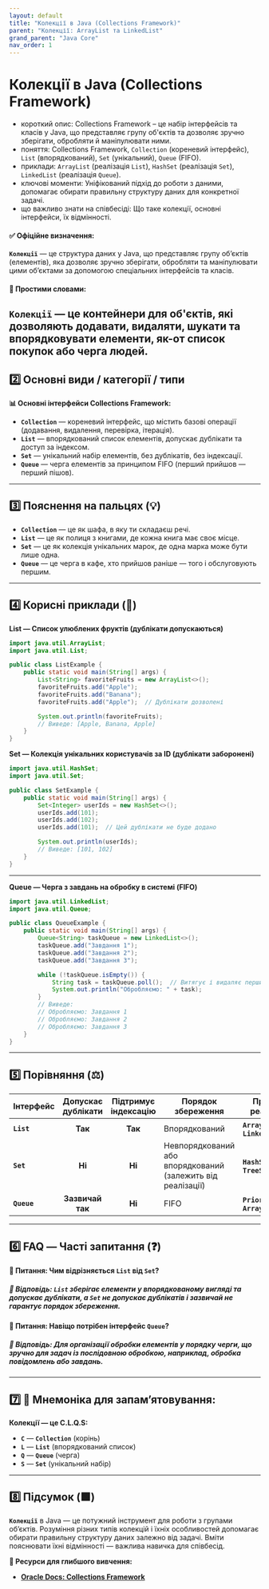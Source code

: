 ```yaml
---
layout: default
title: "Колекції в Java (Collections Framework)"
parent: "Колекції: ArrayList та LinkedList"
grand_parent: "Java Core"
nav_order: 1
---
```


# Колекції в Java (Collections Framework)

*   короткий опис: Collections Framework – це набір інтерфейсів та класів у Java, що представляє групу об'єктів та дозволяє зручно зберігати, обробляти й маніпулювати ними.
*   поняття: Collections Framework, `Collection` (кореневий інтерфейс), `List` (впорядкований), `Set` (унікальний), `Queue` (FIFO).
*   приклади: `ArrayList` (реалізація `List`), `HashSet` (реалізація `Set`), `LinkedList` (реалізація `Queue`).
*   ключові моменти: Уніфікований підхід до роботи з даними, допомагає обирати правильну структуру даних для конкретної задачі.
*   що важливо знати на співбесіді: Що таке колекції, основні інтерфейси, їх відмінності.
#### **✅ Офіційне визначення:**

**`Колекції`** — це структура даних у Java, що представляє групу об’єктів (елементів), яка дозволяє зручно зберігати, обробляти та маніпулювати цими об’єктами за допомогою спеціальних інтерфейсів та класів.

#### **🧠 Простими словами:**

**`Колекції`** — це контейнери для об'єктів, які дозволяють додавати, видаляти, шукати та впорядковувати елементи, як-от список покупок або черга людей.
---

## **2️⃣ Основні види / категорії / типи**

**📊 Основні інтерфейси Collections Framework:**

* **`Collection`** — кореневий інтерфейс, що містить базові операції (додавання, видалення, перевірка, ітерація).
* **`List`** — впорядкований список елементів, допускає дублікати та доступ за індексом.
* **`Set`** — унікальний набір елементів, без дублікатів, без індексації.
* **`Queue`** — черга елементів за принципом FIFO (перший прийшов — перший пішов).

---

## **3️⃣ Пояснення на пальцях (💡)**

* **`Collection`** — це як шафа, в яку ти складаєш речі.
* **`List`** — це як полиця з книгами, де кожна книга має своє місце.
* **`Set`** — це як колекція унікальних марок, де одна марка може бути лише одна.
* **`Queue`** — це черга в кафе, хто прийшов раніше — того і обслуговують першим.

---

## **4️⃣ Корисні приклади (🧪)**

**List — Список улюблених фруктів (дублікати допускаються)**

```java
import java.util.ArrayList;
import java.util.List;

public class ListExample {
    public static void main(String[] args) {
        List<String> favoriteFruits = new ArrayList<>();
        favoriteFruits.add("Apple");
        favoriteFruits.add("Banana");
        favoriteFruits.add("Apple");  // Дублікати дозволені

        System.out.println(favoriteFruits);  
        // Виведе: [Apple, Banana, Apple]
    }
}
```
**Set — Колекція унікальних користувачів за ID (дублікати заборонені)**

```java
import java.util.HashSet;
import java.util.Set;

public class SetExample {
    public static void main(String[] args) {
        Set<Integer> userIds = new HashSet<>();
        userIds.add(101);
        userIds.add(102);
        userIds.add(101);  // Цей дублікати не буде додано

        System.out.println(userIds);  
        // Виведе: [101, 102]
    }
}
```
---

**Queue — Черга з завдань на обробку в системі (FIFO)**

```java
import java.util.LinkedList;
import java.util.Queue;

public class QueueExample {
    public static void main(String[] args) {
        Queue<String> taskQueue = new LinkedList<>();
        taskQueue.add("Завдання 1");
        taskQueue.add("Завдання 2");
        taskQueue.add("Завдання 3");

        while (!taskQueue.isEmpty()) {
            String task = taskQueue.poll();  // Витягує і видаляє перший елемент
            System.out.println("Обробляємо: " + task);
        }
        // Виведе:
        // Обробляємо: Завдання 1
        // Обробляємо: Завдання 2
        // Обробляємо: Завдання 3
    }
}
```
---

## **5️⃣ Порівняння (⚖️)**

| Інтерфейс | Допускає дублікати | Підтримує індексацію | Порядок збереження | Приклад реалізації |
| ----- | :---: | :---: | ----- | ----- |
| **`List`** | **Так** | **Так** | Впорядкований | **`ArrayList`**, **`LinkedList`** |
| **`Set`** | **Ні** | **Ні** | Невпорядкований або впорядкований (залежить від реалізації) | **`HashSet`**, **`TreeSet`** |
| **`Queue`** | **Зазвичай так** | **Ні** | FIFO | **`PriorityQueue`**, **`ArrayDeque`** |

---

## **6️⃣ FAQ — Часті запитання (❓)**

#### **🔹 Питання: Чим відрізняється `List` від `Set`?**

##### **💬 Відповідь: `List` зберігає елементи у впорядкованому вигляді та допускає дублікати, а `Set` не допускає дублікатів і зазвичай не гарантує порядок збереження.**

#### 

#### **🔹 Питання: Навіщо потрібен інтерфейс `Queue`?**

##### **💬 Відповідь: Для організації обробки елементів у порядку черги, що зручно для задач із послідовною обробкою, наприклад, обробка повідомлень або завдань.**

---

## **7️⃣ 🧠 Мнемоніка для запам’ятовування:**

**Колекції — це C.L.Q.S:**

* **`C`** — **`Collection`** (корінь)
* **`L`** — **`List`** (впорядкований список)
* **`Q`** — **`Queue`** (черга)
* **`S`** — **`Set`** (унікальний набір)

---

## **8️⃣ Підсумок (🟩)**

**`Колекції`** в Java — це потужний інструмент для роботи з групами об’єктів. Розуміння різних типів колекцій і їхніх особливостей допомагає обирати правильну структуру даних залежно від задачі. Вміти пояснювати їхні відмінності — важлива навичка для співбесід.

**🔗 Ресурси для глибшого вивчення:**

* [**Oracle Docs: Collections Framework**](https://docs.oracle.com/javase/8/docs/technotes/guides/collections/overview.html)